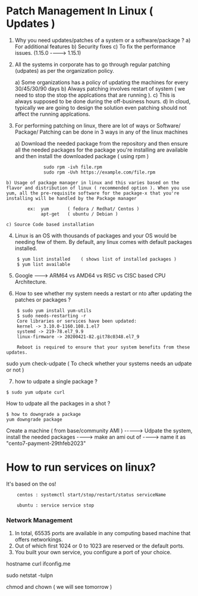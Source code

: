 # Patch Management In Linux   ( Updates )

1) Why you need updates/patches of a system or a software/package ?
    a) For additional features
    b) Security fixes 
    c) To fix the performance issues. (1.15.0 ----> 1.15.1)

2) All the systems in corporate has to go through regular patching (udpates) as per the organization policy.

    a) Some organizations has a policy of updating the machines for every 30/45/30/90 days 
    b) Always patching involves restart of system ( we need to stop the stop the applcations that are running ).
    c) This is always supposed to be done during the off-business hours.
    d) In cloud, typically we are going to design the solution even patching should not affect the running applcations.


3) For performing patching on linux, there are lot of ways or Software/ Package/ Patching can be done in 3 ways in any of the linux machines 

    a) Download the needed package from the repository and then ensure all the needed packages for the package you're installing are available and then install the downloaded package ( using rpm )

 ```       Ex: wget https://example.com/file.rpm
               sudo rpm -ivh file.rpm
               sudo rpm -Uvh https://example.com/file.rpm
```
    b) Usage of package manager in linux and this varies based on the flavor and distribution of linux ( recommended option ). When you use yum, all the pre-requisite software for the package-x that you're installing will be handled by the Package manager
```
        ex:  yum       ( fedora / Redhat/ Centos )
             apt-get   ( ubuntu / Debian )
```
    c) Source Code based installation 
     

4) Linux is an OS with thousands of packages and your OS would be needing few of them. By default, any linux comes with default packages installed. 

```
    $ yum list installed    ( shows list of installed packages )
    $ yum list available 
```

5) Google ---> ARM64 vs AMD64 vs RISC vs CISC based CPU Architecture.

6) How to see whether my system needs a restart or nto after updating the patches or packages ?

```
    $ sudo yum install yum-utils
    $ sudo needs-restarting -r
    Core libraries or services have been updated:
    kernel -> 3.10.0-1160.108.1.el7
    systemd -> 219-78.el7_9.9
    linux-firmware -> 20200421-82.git78c0348.el7_9

    Reboot is required to ensure that your system benefits from these updates.

```
sudo yum check-udpate   ( To check whether your systems needs an udpate or not )

7) how to udpate a single package ?

```$ sudo yum udpate curl ```

How to udpate all the packages in a shot ?
```
$ how to downgrade a package
yum downgrade package
```

Create a machine ( from base/community AMI ) -----> Udpate the system, install the needed packages ----> make an ami out of ----> name it as "cento7-payment-29thfeb2023"


# How to run services on linux?
It's based on the os!

```
    centos : systemctl start/stop/restart/status serviceName 

    ubuntu : service service stop
```

### Network Management 

1) In total, 65535 ports are available in any computing based machine that offers networkings.
2) Out of which first 1024 or 0 to 1023 are reserved or the default ports.
3) You built your own service, you configure a port of your choice.

hostname
curl ifconfig.me

sudo netstat -tulpn 

chmod and chown  ( we will see tomorrow )

